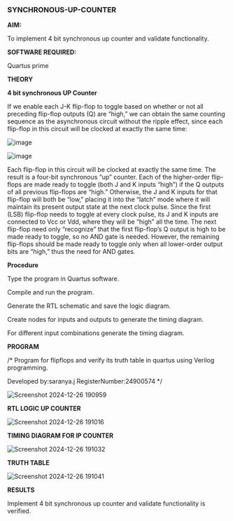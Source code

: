 ### SYNCHRONOUS-UP-COUNTER

**AIM:**

To implement 4 bit synchronous up counter and validate functionality.

**SOFTWARE REQUIRED:**

Quartus prime

**THEORY**

**4 bit synchronous UP Counter**

If we enable each J-K flip-flop to toggle based on whether or not all preceding flip-flop outputs (Q) are “high,” we can obtain the same counting sequence as the asynchronous circuit without the ripple effect, since each flip-flop in this circuit will be clocked at exactly the same time:

![image](https://github.com/naavaneetha/SYNCHRONOUS-UP-COUNTER/assets/154305477/d5db3fa0-e413-404c-b80e-b2f39d82e7e8)


![image](https://github.com/naavaneetha/SYNCHRONOUS-UP-COUNTER/assets/154305477/52cb61eb-d04b-442d-810c-31185a68410b)

Each flip-flop in this circuit will be clocked at exactly the same time.
The result is a four-bit synchronous “up” counter. Each of the higher-order flip-flops are made ready to toggle (both J and K inputs “high”) if the Q outputs of all previous flip-flops are “high.”
Otherwise, the J and K inputs for that flip-flop will both be “low,” placing it into the “latch” mode where it will maintain its present output state at the next clock pulse.
Since the first (LSB) flip-flop needs to toggle at every clock pulse, its J and K inputs are connected to Vcc or Vdd, where they will be “high” all the time.
The next flip-flop need only “recognize” that the first flip-flop’s Q output is high to be made ready to toggle, so no AND gate is needed.
However, the remaining flip-flops should be made ready to toggle only when all lower-order output bits are “high,” thus the need for AND gates.

**Procedure**

Type the program in Quartus software.

Compile and run the program.

Generate the RTL schematic and save the logic diagram.

Create nodes for inputs and outputs to generate the timing diagram.

For different input combinations generate the timing diagram.

**PROGRAM**

/* Program for flipflops and verify its truth table in quartus using Verilog programming. 

Developed by:saranya.j RegisterNumber:24900574
*/


![Screenshot 2024-12-26 190959](https://github.com/user-attachments/assets/19ef7d93-3c4a-47b0-9c13-83becbd0f1b1)



**RTL LOGIC UP COUNTER**

![Screenshot 2024-12-26 191016](https://github.com/user-attachments/assets/6a063cf5-b071-45e1-ab6e-90c302c9448e)


**TIMING DIAGRAM FOR IP COUNTER**

![Screenshot 2024-12-26 191032](https://github.com/user-attachments/assets/1da111ea-48d9-4a1a-95a5-a99cad093f63)



**TRUTH TABLE**

![Screenshot 2024-12-26 191041](https://github.com/user-attachments/assets/ec44e5b4-290e-4ada-bb00-511c07d89cea)



**RESULTS**

Implement 4 bit synchronous up counter and validate functionality is verified.

